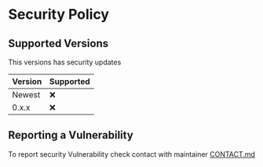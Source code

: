 # Security Policy

## Supported Versions
This versions has security updates

| Version | Supported          |
| ------- | ------------------ |
| Newest  | :x:                |
| 0.x.x   | :x:                |

## Reporting a Vulnerability

To report security Vulnerability check contact with maintainer [CONTACT.md](https://github.com/INeedJobToStartWork/FluidUI/blob/main/CONTACT.md)

